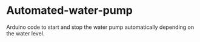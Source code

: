# Automated-water-pump
Arduino code to start and stop the water pump automatically depending on the water level.
